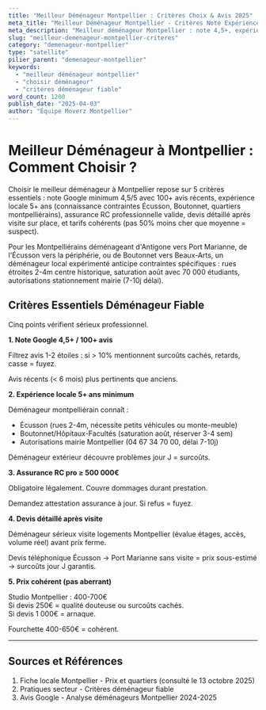 ```yaml
---
title: "Meilleur Déménageur Montpellier : Critères Choix & Avis 2025"
meta_title: "Meilleur Déménageur Montpellier - Critères Note Expérience"
meta_description: "Meilleur déménageur Montpellier : note 4,5+, expérience 5+ ans, assurance RC pro, avis vérifiés. Critères choix."
slug: "meilleur-demenageur-montpellier-criteres"
category: "demenageur-montpellier"
type: "satellite"
pilier_parent: "demenageur-montpellier"
keywords:
  - "meilleur déménageur montpellier"
  - "choisir déménageur"
  - "critères déménageur fiable"
word_count: 1200
publish_date: "2025-04-03"
author: "Équipe Moverz Montpellier"
---
```


# Meilleur Déménageur à Montpellier : Comment Choisir ?

Choisir le meilleur déménageur à Montpellier repose sur 5 critères essentiels : note Google minimum 4,5/5 avec 100+ avis récents, expérience locale 5+ ans (connaissance contraintes Écusson, Boutonnet, quartiers montpelliérains), assurance RC professionnelle valide, devis détaillé après visite sur place, et tarifs cohérents (pas 50% moins cher que moyenne = suspect).

Pour les Montpelliérains déménageant d'Antigone vers Port Marianne, de l'Écusson vers la périphérie, ou de Boutonnet vers Beaux-Arts, un déménageur local expérimenté anticipe contraintes spécifiques : rues étroites 2-4m centre historique, saturation août avec 70 000 étudiants, autorisations stationnement mairie (7-10j délai).

## Critères Essentiels Déménageur Fiable

Cinq points vérifient sérieux professionnel.

**1. Note Google 4,5+ / 100+ avis**

Filtrez avis 1-2 étoiles : si > 10% mentionnent surcoûts cachés, retards, casse = fuyez.

Avis récents (< 6 mois) plus pertinents que anciens.

**2. Expérience locale 5+ ans minimum**

Déménageur montpelliérain connaît :
- Écusson (rues 2-4m, nécessite petits véhicules ou monte-meuble)
- Boutonnet/Hôpitaux-Facultés (saturation août, réserver 3-4 sem)
- Autorisations mairie Montpellier (04 67 34 70 00, délai 7-10j)

Déménageur extérieur découvre problèmes jour J = surcoûts.

**3. Assurance RC pro ≥ 500 000€**

Obligatoire légalement. Couvre dommages durant prestation.

Demandez attestation assurance à jour. Si refus = fuyez.

**4. Devis détaillé après visite**

Déménageur sérieux visite logements Montpellier (évalue étages, accès, volume réel) avant prix ferme.

Devis téléphonique Écusson → Port Marianne sans visite = prix sous-estimé → surcoûts jour J garantis.

**5. Prix cohérent (pas aberrant)**

Studio Montpellier : 400-700€  
Si devis 250€ = qualité douteuse ou surcoûts cachés.  
Si devis 1 000€ = arnaque.

Fourchette 400-650€ = cohérent.

---

## Sources et Références

1. Fiche locale Montpellier - Prix et quartiers (consulté le 13 octobre 2025)
2. Pratiques secteur - Critères déménageur fiable
3. Avis Google - Analyse déménageurs Montpellier 2024-2025

